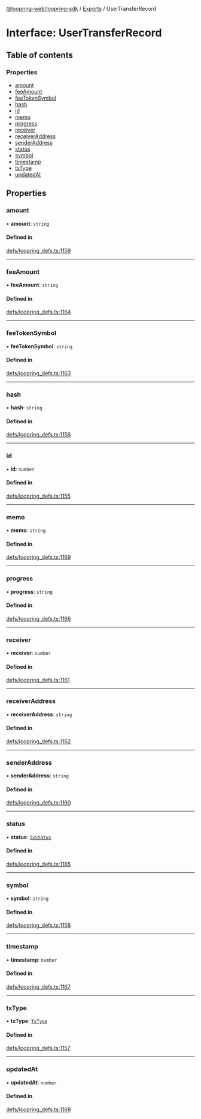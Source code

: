 [@loopring-web/loopring-sdk](../README.md) / [Exports](../modules.md) / UserTransferRecord

# Interface: UserTransferRecord

## Table of contents

### Properties

- [amount](UserTransferRecord.md#amount)
- [feeAmount](UserTransferRecord.md#feeamount)
- [feeTokenSymbol](UserTransferRecord.md#feetokensymbol)
- [hash](UserTransferRecord.md#hash)
- [id](UserTransferRecord.md#id)
- [memo](UserTransferRecord.md#memo)
- [progress](UserTransferRecord.md#progress)
- [receiver](UserTransferRecord.md#receiver)
- [receiverAddress](UserTransferRecord.md#receiveraddress)
- [senderAddress](UserTransferRecord.md#senderaddress)
- [status](UserTransferRecord.md#status)
- [symbol](UserTransferRecord.md#symbol)
- [timestamp](UserTransferRecord.md#timestamp)
- [txType](UserTransferRecord.md#txtype)
- [updatedAt](UserTransferRecord.md#updatedat)

## Properties

### amount

• **amount**: `string`

#### Defined in

[defs/loopring_defs.ts:1159](https://github.com/Loopring/loopring_sdk/blob/24fdf4c/src/defs/loopring_defs.ts#L1159)

___

### feeAmount

• **feeAmount**: `string`

#### Defined in

[defs/loopring_defs.ts:1164](https://github.com/Loopring/loopring_sdk/blob/24fdf4c/src/defs/loopring_defs.ts#L1164)

___

### feeTokenSymbol

• **feeTokenSymbol**: `string`

#### Defined in

[defs/loopring_defs.ts:1163](https://github.com/Loopring/loopring_sdk/blob/24fdf4c/src/defs/loopring_defs.ts#L1163)

___

### hash

• **hash**: `string`

#### Defined in

[defs/loopring_defs.ts:1156](https://github.com/Loopring/loopring_sdk/blob/24fdf4c/src/defs/loopring_defs.ts#L1156)

___

### id

• **id**: `number`

#### Defined in

[defs/loopring_defs.ts:1155](https://github.com/Loopring/loopring_sdk/blob/24fdf4c/src/defs/loopring_defs.ts#L1155)

___

### memo

• **memo**: `string`

#### Defined in

[defs/loopring_defs.ts:1169](https://github.com/Loopring/loopring_sdk/blob/24fdf4c/src/defs/loopring_defs.ts#L1169)

___

### progress

• **progress**: `string`

#### Defined in

[defs/loopring_defs.ts:1166](https://github.com/Loopring/loopring_sdk/blob/24fdf4c/src/defs/loopring_defs.ts#L1166)

___

### receiver

• **receiver**: `number`

#### Defined in

[defs/loopring_defs.ts:1161](https://github.com/Loopring/loopring_sdk/blob/24fdf4c/src/defs/loopring_defs.ts#L1161)

___

### receiverAddress

• **receiverAddress**: `string`

#### Defined in

[defs/loopring_defs.ts:1162](https://github.com/Loopring/loopring_sdk/blob/24fdf4c/src/defs/loopring_defs.ts#L1162)

___

### senderAddress

• **senderAddress**: `string`

#### Defined in

[defs/loopring_defs.ts:1160](https://github.com/Loopring/loopring_sdk/blob/24fdf4c/src/defs/loopring_defs.ts#L1160)

___

### status

• **status**: [`TxStatus`](../enums/TxStatus.md)

#### Defined in

[defs/loopring_defs.ts:1165](https://github.com/Loopring/loopring_sdk/blob/24fdf4c/src/defs/loopring_defs.ts#L1165)

___

### symbol

• **symbol**: `string`

#### Defined in

[defs/loopring_defs.ts:1158](https://github.com/Loopring/loopring_sdk/blob/24fdf4c/src/defs/loopring_defs.ts#L1158)

___

### timestamp

• **timestamp**: `number`

#### Defined in

[defs/loopring_defs.ts:1167](https://github.com/Loopring/loopring_sdk/blob/24fdf4c/src/defs/loopring_defs.ts#L1167)

___

### txType

• **txType**: [`TxType`](../enums/TxType.md)

#### Defined in

[defs/loopring_defs.ts:1157](https://github.com/Loopring/loopring_sdk/blob/24fdf4c/src/defs/loopring_defs.ts#L1157)

___

### updatedAt

• **updatedAt**: `number`

#### Defined in

[defs/loopring_defs.ts:1168](https://github.com/Loopring/loopring_sdk/blob/24fdf4c/src/defs/loopring_defs.ts#L1168)
